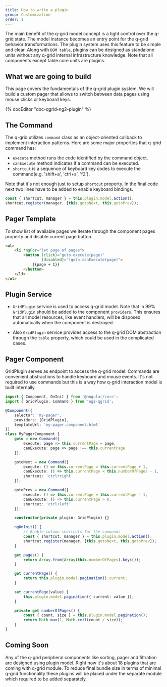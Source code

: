 ```yaml
---
title: How to write a plugin
group: Customization
order: 1
---
```


The main benefit of the q-grid model concept is a tight control over the q-grid state. The model instance becomes an entry point for the q-grid behavior transformations. The plugin system uses this feature to be simple and clear. Along with `DOM table`, plugins can be designed as standalone units without any q-grid internal infrastructure knowledge. Note that all components except table core units are plugins.

## What we are going to build

This page covers the fundamentals of the q-grid plugin system. We will build a custom pager that allows to switch between data pages using mouse clicks or keyboard keys.

{% docEditor "doc-qgrid-ng2-plugin" %}

## The Command

The q-grid utilizes `command` class as an object-oriented callback to implement interaction patterns. Here are some major properties that q-grid command has:

* `execute` method runs the code identified by the command object. 
* `canExecute` method indicates if a command can be executed.
* `shortcut` is a sequence of keyboard key codes to execute the command(e.g. 'shift+a', 'ctrl+s', 'f2').

Note that it's not enough just to setup `shortcut` property. In the final code next two lines have to be added to enable keyboard bindings.

```typescript
const { shortcut, manager } = this.plugin.model.action();
shortcut.register(manager, [this.gotoNext, this.gotoPrev]);
```

## Pager Template

To show list of available pages we iterate through the component pages property and disable current page button. 

```html
<ul>
	<li *ngFor="let page of pages">
        <button (click)="goto.execute(page)" 
                [disabled]="!goto.canExecute(page)">
			{{page + 1}}
		</button>
	</li>
</ul>

```

## Plugin Service

* `GridPlugin` service is used to access q-grid model. Note that in 99% `GridPlugin` should be added to the component `providers`. This ensures that all model resources, like event handlers, will be disposed automatically when the component is destroyed. 

* Also `GridPlugin` service provides access to the q-grid DOM abstraction through the `table` property, which could be used in the complicated cases.

## Pager Component

GridPlugin serves as endpoint to access the q-grid model. Commands are convenient abstractions to handle keyboard and mouse events. It's not required to use commands but this is a way how q-grid interaction model is built internally.

```typescript
import { Component, OnInit } from '@angular/core';
import { GridPlugin, Command } from 'ng2-qgrid';

@Component({
    selector: 'my-pager',
    providers: [GridPlugin],
    templateUrl: 'my-pager.component.html'
})
class MyPagerComponent {
    goto = new Command({
        execute: page => this.currentPage = page,
        canExecute: page => page !== this.currentPage
    });

    gotoNext = new Command({
        execute: () => this.currentPage = this.currentPage + 1,
        canExecute: () => this.currentPage < this.numberOfPages - 1,
        shortcut: 'ctrl+right'
    });

    gotoPrev = new Command({
        execute: () => this.currentPage = this.currentPage - 1,
        canExecute: () => this.currentPage > 0,
        shortcut: 'ctrl+left'
    });

    constructor(private plugin: GridPlugin) {}

    ngOnInit() {
        // Enable column shortcuts for the commands
        const { shortcut, manager } = this.plugin.model.action();
        shortcut.register(manager, [this.gotoNext, this.gotoPrev]);
    }

    get pages() {
        return Array.from(Array(this.numberOfPages).keys());
    }

    get currentPage() {
        return this.plugin.model.pagination().current;
    }

    set currentPage(value) {
        this.plugin.model.pagination({ current: value });
    }

    private get numberOfPages() {
        const { count, size } = this.plugin.model.pagination();
        return Math.max(1, Math.ceil(count / size));
    }
}
```

## Coming Soon

Any of the q-grid peripheral components like sorting, pager and filtration are designed using plugin model. Right now it's about 18 plugins that are coming with q-grid module. To reduce final bundle size in terms of minimal q-grid functionality these plugins will be placed under the separate module which required to be added separately.
